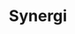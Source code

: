 ---
layout: startup_page
title: "Synergi"
id: "synergi.so"
permalink: "/synergisynergi.so04022025/"
website: "https://synergi.so/"
funding_round: "Seed"
funding_amount: "€2M"
investors: "Greencode Ventures, Vaens, Lifeline Ventures, APX, Wave Ventures"
about: "Synergi is a Finnish tech company creating software solutions for consumers and utilities to accelerate the transition to sustainable energy. Their platform aggregates home energy assets (EVs, heat pumps, solar panels) into virtual power plants (VPPs), allowing for flexible energy management and grid optimization. The Synergi app helps users save on energy costs by optimizing usage during cheaper, greener periods."
markets: "Energy, Software, Sustainability, Fintech, Services for Renewable Energy"
hq: "Helsinki, Finland"
founded_year: "2022"
linkedin: "https://www.linkedin.com/company/join-synergi"
twitter: "https://twitter.com/joinsynergi"
instagram: ""
facebook: "https://www.facebook.com/joinsynergi"
crunchbase: "https://www.crunchbase.com/organization/synergi-solutions"
pitchbook: "https://pitchbook.com/profiles/company/515145-25"

# SEO Optimization
meta_title: "Synergi - Seed Funding (€2M)"
meta_description: "Synergi, Synergi is a Finnish tech company creating software solutions for consumers and utilities to accelerate the transition to sustainable energy. Their pl..."
meta_keywords: "Synergi, Energy, Software, Sustainability, Fintech, Services for Renewable Energy, Seed funding"
canonical_url: "https://pkprojectstartups.github.io/projectstartups.com/synergisynergi.so04022025/"
---